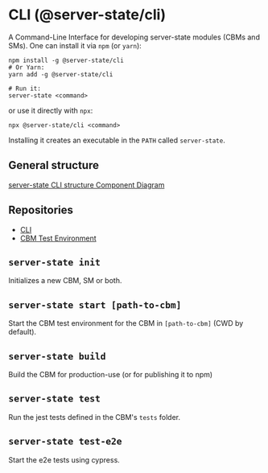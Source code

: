 # CLI (@server-state/cli)

A Command-Line Interface for developing server-state modules (CBMs and SMs).
One can install it via `npm` (or `yarn`):

```shell
npm install -g @server-state/cli
# Or Yarn:
yarn add -g @server-state/cli

# Run it:
server-state <command>
```
 
or use it directly with `npx`:

 ```shell
npx @server-state/cli <command>
```
 
Installing it creates an executable in the `PATH` called `server-state`.

## General structure

[server-state CLI structure Component Diagram](cli-structure.puml ':include :type=code plantuml')

## Repositories
- [CLI](https://github.com/server-state/cli)
- [CBM Test Environment](https://github.com/server-state/cbm-test-environment)

## `server-state init`
Initializes a new CBM, SM or both.

## `server-state start [path-to-cbm]`
Start the CBM test environment for the CBM in `[path-to-cbm]` (CWD by default).

## `server-state build`
Build the CBM for production-use (or for publishing it to npm)

## `server-state test`
Run the jest tests defined in the CBM's `tests` folder.

## `server-state test-e2e`
Start the e2e tests using cypress. 
